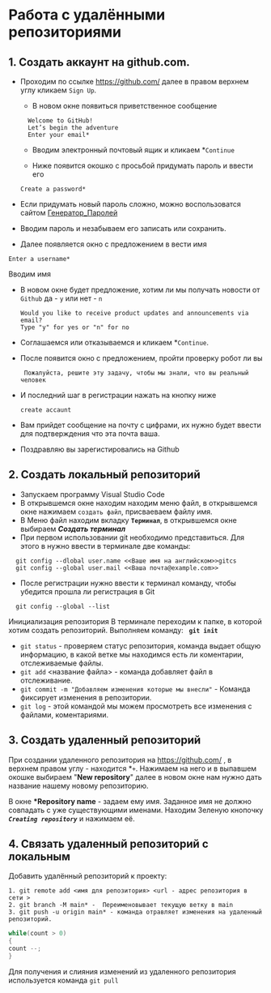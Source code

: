  # **Работа с удалёнными репозиториями**
## 1. Создать аккаунт на github.com.
  - Проходим по ссылке https://github.com/ далее в правом верхнем углу кликаем `Sign Up`.
    
    - В новом окне появиться приветственное сообщение
    ```  
      Welcome to GitHub!
      Let’s begin the adventure
      Enter your email* 
      ```
     - Вводим электронный почтовый ящик и кликаем *`Continue`
    
     - Ниже появится окошко с просьбой придумать пароль и ввести его
    ```
    Create a password*
    ```
   - Если придумать новый пароль сложно, можно воспользоватся сайтом [Генератор_Паролей](http://www.onlinepasswordgenerator.ru/)
   - Вводим пароль и незабываем его записать или сохранить.
   
   - Далее появляется  окно с предложением в вести имя 
   ```
   Enter a username*
   ```
 Вводим имя

   - В новом окне будет предложение, хотим ли мы получать новости от `Github`   да - `y` или нет - `n`
  
     ```
     Would you like to receive product updates and announcements via email?
     Type "y" for yes or "n" for no
     ```
 - Соглашаемся или отказываемся  и кликаем *`Continue`.
    
 - После появится  окно с предложением, пройти проверку робот ли вы
    
    ```
     Пожалуйста‚ решите эту задачу‚ чтобы мы знали‚ что вы реальный человек
    ```
 - И последний шаг в регистрации нажать на кнопку ниже 
    ```
    create accaunt
    ```
 - Вам прийдет сообщение на почту с цифрами, их нужно будет ввести для подтверждения   что эта почта ваша.
    
- Поздравляю вы зарегистировались на Github 

## 2.  Создать локальный репозиторий
   - Запускаем программу Visual Studio Code
   - В открывшемся окне находим находим меню файл, в открывшемся окне  нажимаем `создать файл`, присваеваем файлу имя.
   - В Меню файл находим вкладку **`Терминал`**, в открывшемся окне выбираем ***Создать терминал***
   - При первом использовании git необходимо представиться. Для этого в нужно ввести в терминале две команды:
  ```
    git config --dlobal user.name <<Ваше имя на английском>>gitcs
    git config --global user.mail <<Ваша почта@example.com>>
  ```
   - После  регистрации нужно ввести к терминал команду, чтобы убедится прошла ли регистрация в Git
    
 ```     
   git config --global --list
 ```


Инициализация репозитория
    В терминале переходим к папке, в которой хотим создать репозиторий. Выполняем команду: **` git init`**

    
    
    
  - `git status` - проверяем статус репозитория, команда выдает общую информацию, в какой ветке мы находимся есть ли коментарии, отслеживаемые файлы.
  - `git add` <название файла> - команда добавляет файл в отслеживание.
  - `git commit -m "Добавляем изменения которые мы внесли"` - Команда фиксирует изменения в репозитории.
  - `git log` - этой командой мы можем просмотреть все изменения с файлами, коментариями.
 
## 3. Создать удаленный репозиторий

При создании удаленного репозитория на https://github.com/ , в верхнем правом углу - находится *`+`. Нажимаем на него и в выпавшем окошке выбираем "**New repository**" далее в новом окне нам нужно дать название нашему новому репозиторию.

В окне **\*Repository name** - задаем ему имя. Заданное имя не должно совпадать с уже существующими именами.
    Находим Зеленую кнопочку ***`Creating repository`*** и нажимаем её. 
    
## 4. Связать удаленный репозиторий с локальным
Добавить удалённый репозиторий к проекту:
   ```
   1. git remote add <имя для репозитория> <url - адрес репозитория в сети >
   2. git branch -M main* -  Переименовывает текущую ветку в main
   3. git push -u origin main* - команда отравляет изменения на удаленный репозиторий. 
   ```
  ```C#
  while(count > 0)
{
count --;
}
```
Для получения и слияния изменений из удаленного репозитория используется команда `git pull`
  

 